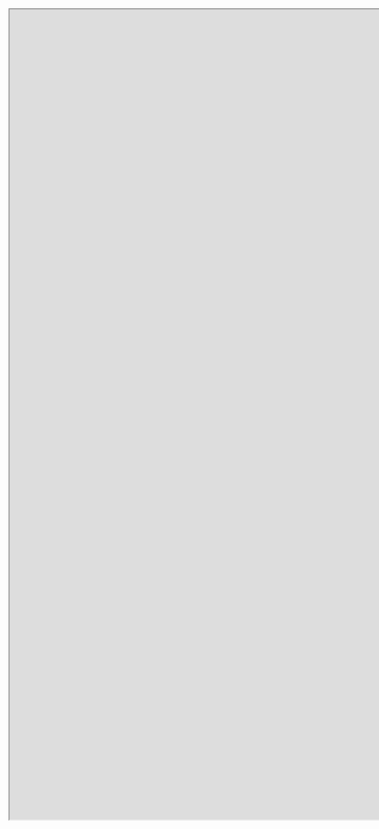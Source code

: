 <iframe id="inlineFrameExample"
      title="Inline Frame Example"
      width="2100"
      height="1600"
      src="https://notability.com/n/0PCJGCnLp0Ev5djjY90nZj">
 
